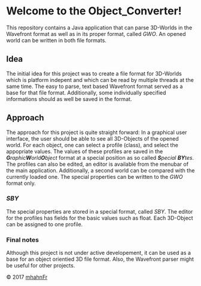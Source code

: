 # Welcome to the Object_Converter!
This repository contains a Java application that can parse 3D-Worlds in the
Wavefront format as well as in its proper format, called *GWO*. An opened world
can be written in both file formats.

## Idea
The initial idea for this project was to create a file format for 3D-Worlds
which is platform indepent and which can be read by multiple threads at the
same time. The easy to parse, text based Wavefront format served as a base
for that file format. Additionally, some individually specified informations
should as well be saved in the format.

## Approach
The approach for this project is quite straight forward: In a graphical user
interface, the user should be able to see all 3D-Objects of the opened world.
For each object, one can select a profile (class), and select the appopriate
values. The values of these profiles are saved in the
_**G**raphic**W**orld**O**bject_ format at a special position as so called
_**S**pecial **BY**tes_. The profiles can also be edited, an editor is
available from the menubar of the main application. Additionally, a second
world can be compared with the currently loaded one. The special properties
can be written to the *GWO* format only.

### *SBY*
The special properties are stored in a special format, called *SBY*. The editor
for the profiles has fields for the basic values such as float. Each 3D-Object
can be assigned to one profile.

### Final notes
Although this project is not under active developement, it can be used as a
base for an object orientied 3D file format. Also, the Wavefront parser might
be useful for other projects.

© 2017 [mhahnFr](https://www.github.com/mhahnFr)
